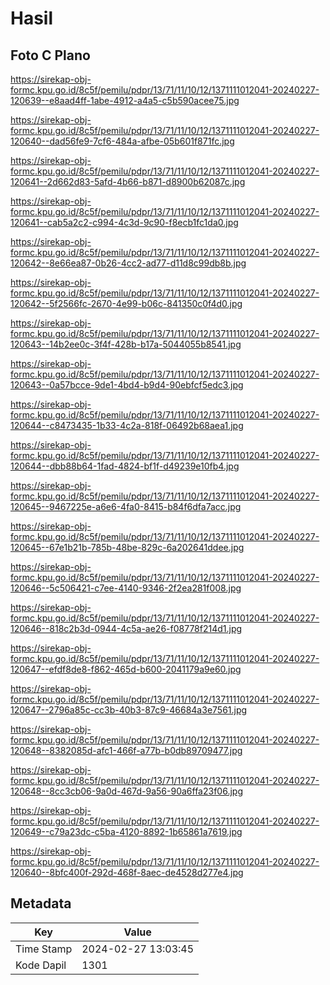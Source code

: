 # Hasil

## Foto C Plano

https://sirekap-obj-formc.kpu.go.id/8c5f/pemilu/pdpr/13/71/11/10/12/1371111012041-20240227-120639--e8aad4ff-1abe-4912-a4a5-c5b590acee75.jpg

https://sirekap-obj-formc.kpu.go.id/8c5f/pemilu/pdpr/13/71/11/10/12/1371111012041-20240227-120640--dad56fe9-7cf6-484a-afbe-05b601f871fc.jpg

https://sirekap-obj-formc.kpu.go.id/8c5f/pemilu/pdpr/13/71/11/10/12/1371111012041-20240227-120641--2d662d83-5afd-4b66-b871-d8900b62087c.jpg

https://sirekap-obj-formc.kpu.go.id/8c5f/pemilu/pdpr/13/71/11/10/12/1371111012041-20240227-120641--cab5a2c2-c994-4c3d-9c90-f8ecb1fc1da0.jpg

https://sirekap-obj-formc.kpu.go.id/8c5f/pemilu/pdpr/13/71/11/10/12/1371111012041-20240227-120642--8e66ea87-0b26-4cc2-ad77-d11d8c99db8b.jpg

https://sirekap-obj-formc.kpu.go.id/8c5f/pemilu/pdpr/13/71/11/10/12/1371111012041-20240227-120642--5f2566fc-2670-4e99-b06c-841350c0f4d0.jpg

https://sirekap-obj-formc.kpu.go.id/8c5f/pemilu/pdpr/13/71/11/10/12/1371111012041-20240227-120643--14b2ee0c-3f4f-428b-b17a-5044055b8541.jpg

https://sirekap-obj-formc.kpu.go.id/8c5f/pemilu/pdpr/13/71/11/10/12/1371111012041-20240227-120643--0a57bcce-9de1-4bd4-b9d4-90ebfcf5edc3.jpg

https://sirekap-obj-formc.kpu.go.id/8c5f/pemilu/pdpr/13/71/11/10/12/1371111012041-20240227-120644--c8473435-1b33-4c2a-818f-06492b68aea1.jpg

https://sirekap-obj-formc.kpu.go.id/8c5f/pemilu/pdpr/13/71/11/10/12/1371111012041-20240227-120644--dbb88b64-1fad-4824-bf1f-d49239e10fb4.jpg

https://sirekap-obj-formc.kpu.go.id/8c5f/pemilu/pdpr/13/71/11/10/12/1371111012041-20240227-120645--9467225e-a6e6-4fa0-8415-b84f6dfa7acc.jpg

https://sirekap-obj-formc.kpu.go.id/8c5f/pemilu/pdpr/13/71/11/10/12/1371111012041-20240227-120645--67e1b21b-785b-48be-829c-6a202641ddee.jpg

https://sirekap-obj-formc.kpu.go.id/8c5f/pemilu/pdpr/13/71/11/10/12/1371111012041-20240227-120646--5c506421-c7ee-4140-9346-2f2ea281f008.jpg

https://sirekap-obj-formc.kpu.go.id/8c5f/pemilu/pdpr/13/71/11/10/12/1371111012041-20240227-120646--818c2b3d-0944-4c5a-ae26-f08778f214d1.jpg

https://sirekap-obj-formc.kpu.go.id/8c5f/pemilu/pdpr/13/71/11/10/12/1371111012041-20240227-120647--efdf8de8-f862-465d-b600-2041179a9e60.jpg

https://sirekap-obj-formc.kpu.go.id/8c5f/pemilu/pdpr/13/71/11/10/12/1371111012041-20240227-120647--2796a85c-cc3b-40b3-87c9-46684a3e7561.jpg

https://sirekap-obj-formc.kpu.go.id/8c5f/pemilu/pdpr/13/71/11/10/12/1371111012041-20240227-120648--8382085d-afc1-466f-a77b-b0db89709477.jpg

https://sirekap-obj-formc.kpu.go.id/8c5f/pemilu/pdpr/13/71/11/10/12/1371111012041-20240227-120648--8cc3cb06-9a0d-467d-9a56-90a6ffa23f06.jpg

https://sirekap-obj-formc.kpu.go.id/8c5f/pemilu/pdpr/13/71/11/10/12/1371111012041-20240227-120649--c79a23dc-c5ba-4120-8892-1b65861a7619.jpg

https://sirekap-obj-formc.kpu.go.id/8c5f/pemilu/pdpr/13/71/11/10/12/1371111012041-20240227-120640--8bfc400f-292d-468f-8aec-de4528d277e4.jpg


## Metadata

| Key        | Value               |
| ---------- | ------------------- |
| Time Stamp | 2024-02-27 13:03:45 |
| Kode Dapil | 1301                |



